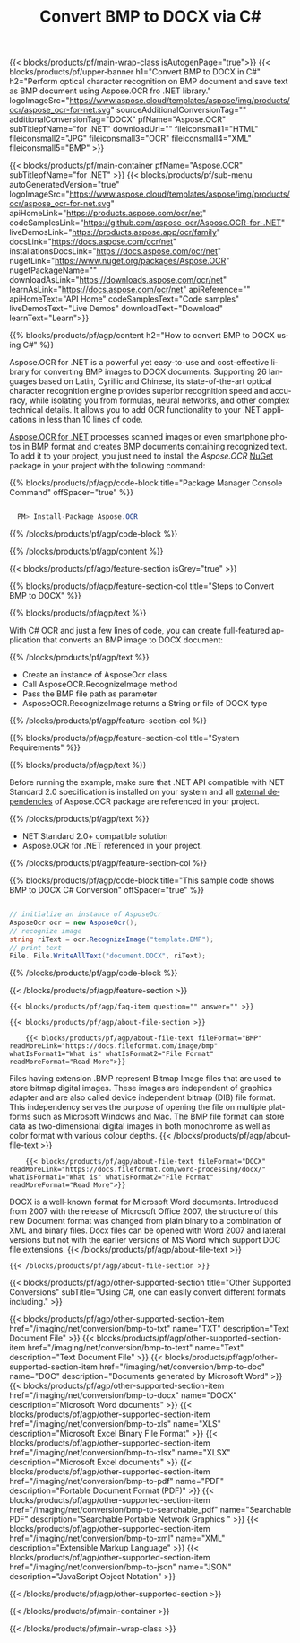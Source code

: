 ﻿---
title: Convert BMP to DOCX via C# 
weight: 3920
url: /net/conversion/bmp-to-docx/ 
lang: en
langdirlevel: 2
locales: ja,it,ru,de,es,fr,nl,id,lt,pl,pt,vi,tr,ko
description: Sample code for BMP to DOCX C# conversion. Use API example code for batch BMP files to DOCX conversion within VB.NET, Asp.NET or any .NET based application.
---

{{< blocks/products/pf/main-wrap-class isAutogenPage="true">}}
{{< blocks/products/pf/upper-banner h1="Convert BMP to DOCX in C#" h2="Perform optical character recognition on BMP document and save text as BMP document using Aspose.OCR fro .NET library." logoImageSrc="https://www.aspose.cloud/templates/aspose/img/products/ocr/aspose_ocr-for-net.svg" sourceAdditionalConversionTag="" additionalConversionTag="DOCX" pfName="Aspose.OCR" subTitlepfName="for .NET" downloadUrl="" fileiconsmall1="HTML" fileiconsmall2="JPG" fileiconsmall3="OCR" fileiconsmall4="XML" fileiconsmall5="BMP" >}}


{{< blocks/products/pf/main-container pfName="Aspose.OCR" subTitlepfName="for .NET" >}}
{{< blocks/products/pf/sub-menu autoGeneratedVersion="true" logoImageSrc="https://www.aspose.cloud/templates/aspose/img/products/ocr/aspose_ocr-for-net.svg" apiHomeLink="https://products.aspose.com/ocr/net" codeSamplesLink="https://github.com/aspose-ocr/Aspose.OCR-for-.NET" liveDemosLink="https://products.aspose.app/ocr/family" docsLink="https://docs.aspose.com/ocr/net" installationsDocsLink="https://docs.aspose.com/ocr/net" nugetLink="https://www.nuget.org/packages/Aspose.OCR" nugetPackageName="" downloadAsLink="https://downloads.aspose.com/ocr/net" learnAsLink="https://docs.aspose.com/ocr/net" apiReference="" apiHomeText="API Home" codeSamplesText="Code samples" liveDemosText="Live Demos" downloadText="Download" learnText="Learn">}}

{{% blocks/products/pf/agp/content h2="How to convert BMP to DOCX using C#" %}}

Aspose.OCR for .NET is a powerful yet easy-to-use and cost-effective library for converting BMP images to DOCX documents. Supporting 26 languages based on Latin, Cyrillic and Chinese, its state-of-the-art optical character recognition engine provides superior recognition speed and accuracy, while isolating you from formulas, neural networks, and other complex technical details. It allows you to add OCR functionality to your .NET applications in less than 10 lines of code.

[Aspose.OCR for .NET](https://products.aspose.com/ocr/net) 
 processes scanned images or even smartphone photos in BMP format and creates BMP documents containing recognized text. To add it to your project, you just need to install the *Aspose.OCR* 
 [NuGet](https://www.nuget.org/packages/aspose.ocr) 
 package in your project with the following command:

{{% blocks/products/pf/agp/code-block title="Package Manager Console Command" offSpacer="true" %}}

```cs

  PM> Install-Package Aspose.OCR

```

{{% /blocks/products/pf/agp/code-block %}}

{{% /blocks/products/pf/agp/content %}}

{{< blocks/products/pf/agp/feature-section isGrey="true" >}}

{{% blocks/products/pf/agp/feature-section-col title="Steps to Convert BMP to DOCX" %}}

{{% blocks/products/pf/agp/text %}}

With C# OCR and just a few lines of code, you can create full-featured application that converts an BMP image to DOCX document:

{{% /blocks/products/pf/agp/text %}}

+ Create an instance of AsposeOcr class
+ Call AsposeOCR.RecognizeImage method
+ Pass the BMP file path as parameter
+ AsposeOCR.RecognizeImage returns a String or file of DOCX type

{{% /blocks/products/pf/agp/feature-section-col %}}

{{% blocks/products/pf/agp/feature-section-col title="System Requirements" %}}

{{% blocks/products/pf/agp/text %}}

Before running the example, make sure that .NET API compatible with NET Standard 2.0 specification is installed on your system and all [external dependencies](https://docs.aspose.com/ocr/net/system-requirements/#external-dependencies) of Aspose.OCR package are referenced in your project.

{{% /blocks/products/pf/agp/text %}}

-  NET Standard 2.0+ compatible solution
-  Aspose.OCR for .NET referenced in your project.

{{% /blocks/products/pf/agp/feature-section-col %}}

{{% blocks/products/pf/agp/code-block title="This sample code shows BMP to DOCX C# Conversion" offSpacer="true" %}}

```cs

// initialize an instance of AsposeOcr
AsposeOcr ocr = new AsposeOcr();
// recognize image
string riText = ocr.RecognizeImage("template.BMP");
// print text
File. File.WriteAllText("document.DOCX", riText);

```

{{% /blocks/products/pf/agp/code-block %}}

{{< /blocks/products/pf/agp/feature-section >}}

    {{< blocks/products/pf/agp/faq-item question="" answer="" >}}

    {{< blocks/products/pf/agp/about-file-section >}}
       
        {{< blocks/products/pf/agp/about-file-text fileFormat="BMP" readMoreLink="https://docs.fileformat.com/image/bmp" whatIsFormat1="What is" whatIsFormat2="File Format" readMoreFormat="Read More">}}
Files having extension .BMP represent Bitmap Image files that are used to store bitmap digital images. These images are independent of graphics adapter and are also called device independent bitmap (DIB) file format. This independency serves the purpose of opening the file on multiple platforms such as Microsoft Windows and Mac. The BMP file format can store data as two-dimensional digital images  in both monochrome as well as color format with various colour depths.
        {{< /blocks/products/pf/agp/about-file-text >}}

        {{< blocks/products/pf/agp/about-file-text fileFormat="DOCX" readMoreLink="https://docs.fileformat.com/word-processing/docx/" whatIsFormat1="What is" whatIsFormat2="File Format" readMoreFormat="Read More">}}
DOCX is a well-known format for Microsoft Word documents. Introduced from 2007 with the release of Microsoft Office 2007, the structure of this new Document format was changed from plain binary to a combination of XML and binary files. Docx files can be opened with Word 2007 and lateral versions but not with the earlier versions of MS Word which support DOC file extensions.
        {{< /blocks/products/pf/agp/about-file-text >}}

    {{< /blocks/products/pf/agp/about-file-section >}}

<!-- aboutfile Ends -->

{{< blocks/products/pf/agp/other-supported-section title="Other Supported Conversions" subTitle="Using C#, one can easily convert different formats including." >}}

{{< blocks/products/pf/agp/other-supported-section-item href="/imaging/net/conversion/bmp-to-txt" name="TXT" description="Text Document File" >}}
{{< blocks/products/pf/agp/other-supported-section-item href="/imaging/net/conversion/bmp-to-text" name="Text" description="Text Document File" >}}
{{< blocks/products/pf/agp/other-supported-section-item href="/imaging/net/conversion/bmp-to-doc" name="DOC" description="Documents generated by Microsoft Word" >}}
{{< blocks/products/pf/agp/other-supported-section-item href="/imaging/net/conversion/bmp-to-docx" name="DOCX" description="Microsoft Word documents" >}}
{{< blocks/products/pf/agp/other-supported-section-item href="/imaging/net/conversion/bmp-to-xls" name="XLS" description="Microsoft Excel Binary File Format" >}}
{{< blocks/products/pf/agp/other-supported-section-item href="/imaging/net/conversion/bmp-to-xlsx" name="XLSX" description="Microsoft Excel documents" >}}
{{< blocks/products/pf/agp/other-supported-section-item href="/imaging/net/conversion/bmp-to-pdf" name="PDF" description="Portable Document Format (PDF)" >}}
{{< blocks/products/pf/agp/other-supported-section-item href="/imaging/net/conversion/bmp-to-searchable_pdf" name="Searchable PDF" description="Searchable Portable Network Graphics " >}}
{{< blocks/products/pf/agp/other-supported-section-item href="/imaging/net/conversion/bmp-to-xml" name="XML" description="Extensible Markup Language" >}}
{{< blocks/products/pf/agp/other-supported-section-item href="/imaging/net/conversion/bmp-to-json" name="JSON" description="JavaScript Object Notation" >}}

{{< /blocks/products/pf/agp/other-supported-section >}}

{{< /blocks/products/pf/main-container >}}
    
{{< /blocks/products/pf/main-wrap-class >}}
